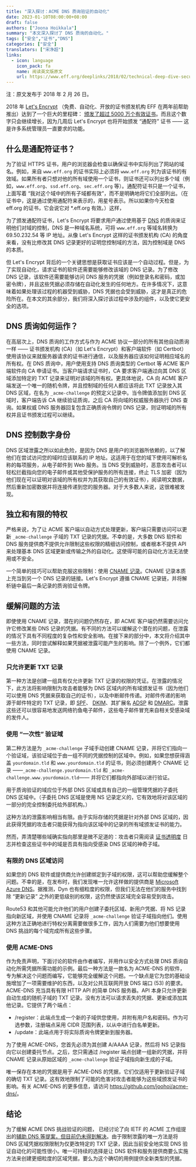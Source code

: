 ```yaml
---
title: "深入探讨：ACME DNS 质询验证的自动化"
date: 2023-01-10T08:00:00+08:00
draft: false
authors: ["Joona Hoikkala"]
summary: "本文深入探讨了 DNS 质询的自动化。"
tags: ["安全","证书","DNS"]
categories: ["安全"]
translators: ["宋净超"]
links:
  - icon: language
    icon_pack: fa
    name: 阅读英文版原文
    url: https://www.eff.org/deeplinks/2018/02/technical-deep-dive-securing-automation-acme-dns-challenge-validation
---
```


注：原文发布于 2018 年 2 月 26 日。

2018 年 [Let's Encrypt](https://www.letsencrypt.org/) （免费、自动化、开放的证书颁发机构 EFF 在两年前帮助推出）达到了一个巨大的里程碑： [颁发了超过 5000 万个有效证书](https://www.eff.org/deeplinks/2018/02/lets-encrypt-hits-50-million-active-certificates-and-counting)。而且这个数字只会继续增长，因为几周后 Let's Encrypt 也将开始颁发 “通配符” 证书 —— 这是许多系统管理员一直要求的功能。

## 什么是通配符证书？

为了验证 HTTPS 证书，用户的浏览器会检查以确保证书中实际列出了网站的域名。例如，来自 `www.eff.org` 的证书实际上必须将 `www.eff.org` 列为该证书的有效域。如果所有者只想对他的所有域使用一个证书，则证书还可以列出多个域（例如，`www.eff.org`、`ssd.eff.org`、`sec.eff.org` 等）。通配符证书只是一个证书，上面写着 “我对这个域中的所有子域都有效”，而不是明确地将它们全部列出。（在证书中，这是通过使用通配符来表示的，用星号表示。所以如果你今天检查 eff.org 的证书，它会说它对 *.eff.org 有效。）这样，

为了颁发通配符证书，Let's Encrypt 将要求用户通过使用基于 [DNS](https://en.wikipedia.org/wiki/Domain_Name_System) 的质询来证明他们对域的控制，DNS 是一种域名系统，可将 `www.eff.org` 等域名转换为 69.50.232.54 等 IP 地址。从像 Let's Encrypt 这样的证书颁发机构 (CA) 的角度来看，没有比修改其 DNS 记录更好的证明您控制域的方法，因为控制域是 DNS 的本质。

但 Let's Encrypt 背后的一个关键思想是获取证书应该是一个自动过程。但是，为了实现自动化，请求证书的软件还需要能够修改该域的 DNS 记录。为了修改 DNS 记录，该软件还需要能够访问 DNS 服务的凭据（例如登录名和密码，或加密令牌），并且这些凭据必须存储在自动化发生的任何地方。在许多情况下，这意味着如果处理该过程的机器受到威胁，DNS 凭据也会受到威胁，这才是真正的危险所在。在本文的其余部分，我们将深入探讨该过程中涉及的组件，以及使它更安全的选项。

## DNS 质询如何运作？

在高层次上，DNS 质询的工作方式与作为 ACME 协议一部分的所有其他自动质询一样 —— 证书颁发机构 (CA)（如 Let's Encrypt）和客户端软件（如 Certbot）使用该协议来就服务器请求的证书进行通信，以及服务器应该如何证明相应域名的所有权。在 DNS 质询中，用户使用支持 DNS 质询类型的 Certbot 等 ACME 客户端软件向 CA 申请证书。当客户端请求证书时，CA 要求客户端通过向其 DNS 区域添加特定的 TXT 记录来证明对该域的所有权。更具体地说，CA 向 ACME 客户端发送一个唯一的随机令牌，并且控制域的任何人都应该将此 TXT 记录放入其 DNS 区域，在名为 `_acme-challenge` 的预定义记录中。当令牌值添加到 DNS 区域时，客户端告诉 CA 继续验证质询，之后 CA 将向域的权威服务器执行 DNS 查询。如果权威 DNS 服务器回复包含正确质询令牌的 DNS 记录，则证明域的所有权并且证书颁发过程可以继续。

## DNS 控制数字身份

DNS 区域泄露之所以如此危险，是因为 DNS 是用户的浏览器所依赖的，以了解他们在尝试访问您的域时应该联系的 IP 地址。这适用于在您的域下使用可解析名称的每项服务，从电子邮件到 Web 服务。当 DNS 受到威胁时，恶意攻击者可以轻松拦截指向您的电子邮件或其他受保护服务的所有连接，终止 TLS 加密（因为他们现在可以证明对该域的所有权并为其获取自己的有效证书），阅读明文数据，然后重新加密数据并将连接传递到您的服务器。对于大多数人来说，这很难被发现。

## 独立和有限的特权

严格来说，为了让 ACME 客户端以自动方式处理更新，客户端只需要访问可以更新 `_acme-challenge` 子域的 TXT 记录的凭据。不幸的是，大多数 DNS 软件和 DNS 服务提供商不提供允许限制这些权限的精细访问控制，或者根本不提供 API 来处理基本 DNS 区域更新或传输之外的自动化。这使得可能的自动化方法无法使用或不安全。

一个简单的技巧可以帮助克服这些限制：使用 [CNAME 记录](https://en.wikipedia.org/wiki/CNAME_record)。CNAME 记录本质上充当到另一个 DNS 记录的链接。Let's Encrypt 遵循 CNAME 记录链，并将解析链中最后一条记录的质询验证令牌。

## 缓解问题的方法

即使使用 CNAME 记录，潜在的问题仍然存在，即 ACME 客户端仍然需要访问允许它修改某些 DNS 记录的凭据。有不同的方法可以缓解这个潜在的问题，在泄露的情况下具有不同程度的复杂性和安全影响。在接下来的部分中，本文将介绍其中一些方法，同时尝试解释如果凭据被泄露可能产生的影响。除了一个例外，它们都使用 CNAME 记录。

### 只允许更新 TXT 记录

第一种方法是创建一组具有仅允许更新 TXT 记录的权限的凭证。在泄露的情况下，此方法将影响限制为攻击者能够为 DNS 区域内的所有域颁发证书（因为他们可以使用 DNS 凭据来获取自己的证书），以及中断邮件传递。对邮件传递的影响源于邮件特定的 TXT 记录，即 [SPF](https://en.wikipedia.org/wiki/Sender_Policy_Framework)、 [DKIM](https://en.wikipedia.org/wiki/DomainKeys_Identified_Mail)、其扩展名 [ADSP](https://en.wikipedia.org/wiki/Author_Domain_Signing_Practices) 和 [DMARC](https://en.wikipedia.org/wiki/DMARC)。泄露这些还可以很容易地发送网络钓鱼电子邮件，这些电子邮件冒充来自相关受感染域的发件人。

### 使用 “一次性” 验证域

第二种方法是为 `_acme-challenge` 子域手动创建 CNAME 记录，并将它们指向一个验证域，该验证域位于由一组不同的凭据控制的区域中。例如，如果您想获得涵盖 `yourdomain.tld` 和 `www.yourdomain.tld` 的证书，则必须创建两个 CNAME 记录 ——`_acme-challenge.yourdomain.tld` 和 `_acme-challenge.www.yourdomain.tld`—— 并将它们都指向外部域以进行验证。

用于质询验证的域应位于外部 DNS 区域或具有自己的一组管理凭据的子委托 DNS 区域中。（子委托 DNS 区域是使用 NS 记录定义的，它有效地将对该区域的一部分的完全控制委托给外部机构。）

这种方法的泄露影响相当有限。由于实际存储的凭据是针对外部 DNS 区域的，因此获得凭据的攻击者只能获得为指向该区域中的记录的所有域颁发证书的能力。

然而，弄清楚哪些域确实指向那里是微不足道的：攻击者只需阅读 [证书透明度](https://www.certificate-transparency.org/) 日志并检查这些证书中的域是否具有指向受感染 DNS 区域的神奇子域。

### 有限的 DNS 区域访问

如果您的 DNS 软件或提供商允许创建绑定到子域的权限，这可以帮助您缓解整个问题。不幸的是，在发布时，我们发现唯一允许这样做的提供商是 [Microsoft Azure DNS](https://docs.microsoft.com/en-us/azure/dns/dns-protect-zones-recordsets)。据推测，Dyn 也有细粒度的权限，但我们无法在他们的服务中找到除 “更新记录” 之外的更低级别的权限，这仍然使该区域完全容易受到攻击。

Route53 和其他可能允许他们的用户创建子委托区域、新用户凭据、将 NS 记录指向新区域，并使用 CNAME 记录将 `_acme-challenge` 验证子域指向他们。使用这种方法正确地进行特权分离需要做很多工作，因为人们需要为他们想要使用 DNS 挑战的每个域完成所有这些步骤。

### 使用 ACME-DNS

作为免责声明，下面讨论的软件由作者编写，并用作以安全方式处理 DNS 质询自动化所需凭据所需功能的示例。最后一种方法是一款名为 ACME-DNS 的软件，专为解决这个问题而编写，它能够完全缓解这个问题。一个缺点是它为您的基础设施增加了一项需要维护的东西，以及对公共互联网开放 DNS 端口 (53) 的要求。ACME-DNS 充当具有有限 HTTP API 的简单 DNS 服务器。API 本身只允许更新自动生成的随机子域的 TXT 记录。没有方法可以请求丢失的凭据、更新或添加其他记录。它提供了两个端点：

- /register：此端点生成一个新的子域供您使用，并附有用户名和密码。作为可选参数，注册端点采用 CIDR 范围列表，以从中进行白名单更新。
- /update：此端点用于将实际质询令牌更新到服务器。

为了使用 ACME-DNS，您首先必须为其创建 A/AAAA 记录，然后将 NS 记录指向它以创建委托节点。之后，您只需通过 /register 端点创建一组新的凭据，并将 CNAME 记录从原始区域的 `_acme-challenge` 验证子域指向新生成的子域。

唯一保存在本地的凭据是用于 ACME-DNS 的凭据，它们仅适用于更新验证子域的确切 TXT 记录。这有效地限制了可能的危害对攻击者能够为这些域颁发证书的影响。有关 ACME-DNS 的更多信息，请访问 <https://github.com/joohoi/acme-dns/>。

## 结论

为了缓解 ACME DNS 挑战验证的问题， 已经讨论了向 IETF 的 ACME 工作组提出的[辅助 DNS 等提案，但目前仍未得到解决](https://mailarchive.ietf.org/arch/msg/acme/6_j3fecaxIgwNTpJ3693U_n0Kec)。由于限制泄露的唯一方法是将 DNS 区域凭据权限限制为仅更改特定的 TXT 记录，因此当前安全地实现 DNS 验证自动化的可能性很小。唯一可持续的选择是让 DNS 软件和服务提供商要么实施方法来创建更细粒度的区域凭据，要么为这个确切的用例提供全新类型的凭据。